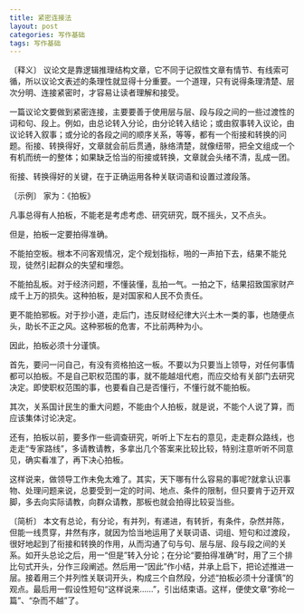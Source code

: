 ```yaml
---
title: 紧密连接法
layout: post
categories: 写作基础
tags: 写作基础
---
```


〔释义〕 议论文是靠逻辑推理结构文章，它不同于记叙性文章有情节、有线索可循，所以议论文表述的条理性就显得十分重要。一个道理，只有说得条理清楚、层次分明、连接紧密时，才容易让读者理解和接受。

一篇议论文要做到紧密连接，主要要善于使用层与层、段与段之间的一些过渡性的词和句、段上。例如，由总论转入分论，由分论转入结论；或由叙事转入议论，由议论转入叙事；或分论的各段之间的顺序关系，等等，都有一个衔接和转换的问题。衔接、转换得好，文章就会前后贯通，脉络清楚，就像纽带，把全文组成一个有机而统一的整体；如果缺乏恰当的衔接或转换，文章就会头绪不清，乱成一团。

衔接、转换得好的关键，在于正确运用各种关联词语和设置过渡段落。

〔示例〕 家为：《拍板》

凡事总得有人拍板，不能老是考虑考虑、研究研究，既不摇头，又不点头。

但是，拍板一定要拍得准确。

不能拍空板。根本不问客观情况，定个规划指标，啪的一声拍下去，结果不能兑现，徒然引起群众的失望和埋怨。

不能拍乱板。对于经济问题，不懂装懂，乱拍一气。一拍之下，结果招致国家财产成千上万的损失。这种拍板，是对国家和人民不负责任。

更不能拍邪板。对于抄小道，走后门，违反财经纪律大兴土木一类的事，也随便点头，助长不正之风。这种邪板的危害，不比前两种为小。

因此，拍板必须十分谨慎。

首先，要问一问自己，有没有资格拍这一板。不要以为只要当上领导，对任何事情都可以拍板。不是自己职权范围的事，就不能越俎代庖，而应交给有关部门去研究决定。即使职权范围的事，也要看自己是否懂行，不懂行就不能拍板。

其次，关系国计民生的重大问题，不能由个人拍板，就是说，不能个人说了算，而应该集体讨论决定。

还有，拍板以前，要多作一些调查研究，听听上下左右的意见，走走群众路线，也走走“专家路线”，多请教请教，多拿出几个答案来比较比较，特别注意听听不同意见，确实看准了，再下决心拍板。

这样说来，做领导工作未免太难了。其实，天下哪有什么容易的事呢?就拿认识事物、处理问题来说，总要受到一定的时间、地点、条件的限制，但只要肯于迈开双脚，多去向实际请教，向群众请教，那板也就会拍得比较妥当些。

〔简析〕 本文有总论，有分论，有并列，有递进，有转折，有条件，杂然并陈，但能一线贯穿，井然有序，就因为恰当地运用了关联词语、词组、短句和过渡段，很好地起到了衔接和转换的作用，从而沟通了句与句、层与层、段与段之间的关系。如开头总论之后，用一“但是”转入分论；在分论“要拍得准确”时，用了三个排比句式开头，分作三段阐述。然后用一“因此”作小结，并承上启下，把论述推进一层。接着用三个并列性关联词开头，构成三个自然段，分述“拍板必须十分谨慎”的观点。最后用一假设性短句“这样说来……”，引出结束语。这样，便使文章“弥纶一篇”、“杂而不越”了。 